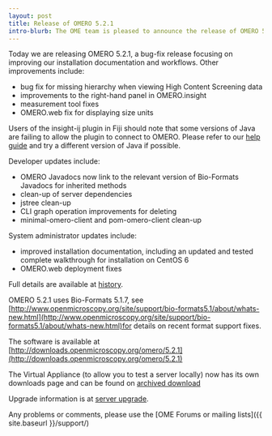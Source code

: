 ```yaml
---
layout: post
title: Release of OMERO 5.2.1
intro-blurb: The OME team is pleased to announce the release of OMERO 5.2.1
---
```

Today we are releasing OMERO 5.2.1, a bug-fix release focusing on improving our installation documentation and workflows. Other improvements include:

-  bug fix for missing hierarchy when viewing High Content Screening data
-  improvements to the right-hand panel in OMERO.insight
-  measurement tool fixes
-  OMERO.web fix for displaying size units

Users of the insight-ij plugin in Fiji should note that some versions of Java are failing to allow the plugin to connect to OMERO. Please refer to our [help guide](http://help.openmicroscopy.org/imagej.html) and try a different version of Java if possible.

Developer updates include:

-  OMERO Javadocs now link to the relevant version of Bio-Formats Javadocs for inherited methods
-  clean-up of server dependencies
-  jstree clean-up
-  CLI graph operation improvements for deleting
-  minimal-omero-client and pom-omero-client clean-up

System administrator updates include:

-  improved installation documentation, including an updated and tested complete walkthrough for installation on CentOS 6
-  OMERO.web deployment fixes


Full details are available at [history](https://docs.openmicroscopy.org/omero/5.2.1/users/history.html).

OMERO 5.2.1 uses Bio-Formats 5.1.7, see [http://www.openmicroscopy.org/site/support/bio-formats5.1/about/whats-new.html](http://www.openmicroscopy.org/site/support/bio-formats5.1/about/whats-new.html)for details on recent format support fixes.

The software is available at [http://downloads.openmicroscopy.org/omero/5.2.1](http://downloads.openmicroscopy.org/omero/5.2.1)

The Virtual Appliance (to allow you to test a server locally) now has its own downloads page and can be found on [archived download](http://downloads.openmicroscopy.org/omero-virtual-appliance/5.2.1/)

Upgrade information is at [server upgrade](https://docs.openmicroscopy.org/omero/5.2.1/sysadmins/server-upgrade.html).


Any problems or comments, please use the [OME Forums or mailing lists]({{ site.baseurl }}/support/)
